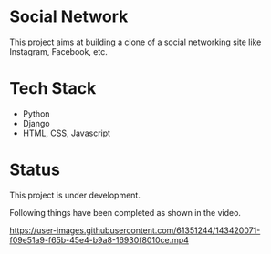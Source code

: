 # Social Network
This project aims at building a clone of a social networking site like Instagram, Facebook, etc.

# Tech Stack
- Python
- Django
- HTML, CSS, Javascript

# Status
This project is under development.

Following things have been completed as shown in the video.




https://user-images.githubusercontent.com/61351244/143420071-f09e51a9-f65b-45e4-b9a8-16930f8010ce.mp4

